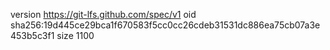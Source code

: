 version https://git-lfs.github.com/spec/v1
oid sha256:19d445ce29bca1f670583f5cc0cc26cdeb31531dc886ea75cb07a3e453b5c3f1
size 1100
